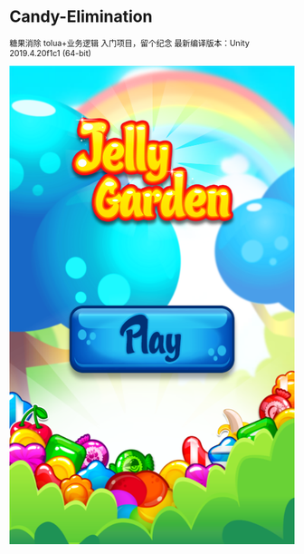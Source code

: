# Candy-Elimination
糖果消除
tolua+业务逻辑
入门项目，留个纪念
最新编译版本：Unity 2019.4.20f1c1 (64-bit)

<div align=center><img width="526" height="844" src="https://github.com/LaoMaoKaKa/Note/blob/main/Data/Image/%E6%B6%88%E6%B6%88%E4%B9%90%E5%BC%80%E5%A7%8B%E7%95%8C%E9%9D%A2.png"/></div>
